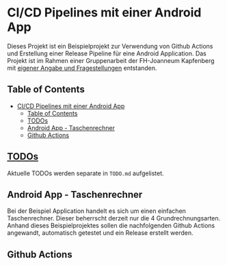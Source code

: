 # CI/CD Pipelines mit einer Android App

Dieses Projekt ist ein Beispielprojekt zur Verwendung von Github Actions und Erstellung einer Release Pipeline für eine Android Application. Das Projekt ist im Rahmen einer Gruppenarbeit der FH-Joanneum Kapfenberg mit [eigener Angabe und Fragestellungen](./doc/Angabe.md) entstanden.

## Table of Contents

- [CI/CD Pipelines mit einer Android App](#cicd-pipelines-mit-einer-android-app)
  - [Table of Contents](#table-of-contents)
  - [TODOs](#todos)
  - [Android App - Taschenrechner](#android-app---taschenrechner)
  - [Github Actions](#github-actions)

## [TODOs](./TODO.md)

Aktuelle TODOs werden separate in `TODO.md` aufgelistet.

## Android App - Taschenrechner

Bei der Beispiel Application handelt es sich um einen einfachen Taschenrechner. Dieser beherrscht derzeit nur die 4 Grundrechnungsarten. Anhand dieses Beispielprojektes sollen die nachfolgenden Github Actions angewandt, automatisch getestet und ein Release erstellt werden.

## Github Actions
